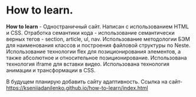 # How to learn.  
**How to learn** - Одностраничный сайт. Написан с использованием HTML и CSS. Отработка семантики кода - использование семантически верных тегов - section, article, ul, nav. Использование методологии БЭМ для наименования  классов и построения файловой структуры по Neste. Использование технологии flex для позиционирования элементов, а также абсолютное и относительное позиционирование. Использована технология iframe для вставки видео. Использована технология анимации и трансформации в CSS.

В будущем планирую добавить сайту адаптивность.
Ссылка на сайт-
https://kseniiadanilenko.github.io/how-to-learn/index.html